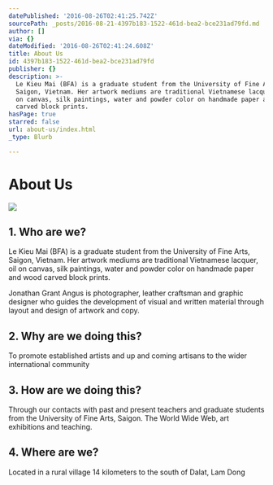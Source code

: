 ```yaml
---
datePublished: '2016-08-26T02:41:25.742Z'
sourcePath: _posts/2016-08-21-4397b183-1522-461d-bea2-bce231ad79fd.md
author: []
via: {}
dateModified: '2016-08-26T02:41:24.608Z'
title: About Us
id: 4397b183-1522-461d-bea2-bce231ad79fd
publisher: {}
description: >-
  Le Kieu Mai (BFA) is a graduate student from the University of Fine Arts,
  Saigon, Vietnam. Her artwork mediums are traditional Vietnamese lacquer, oil
  on canvas, silk paintings, water and powder color on handmade paper and wood
  carved block prints.
hasPage: true
starred: false
url: about-us/index.html
_type: Blurb

---
```

# About Us
![](https://imgflo.herokuapp.com/graph/vahj1ThiexotieMo/298b88e310468482ffc5ce9eb533b90e/croprotate.jpg?cropheight=2633&cropwidth=3648&degrees=0&input=https%3A%2F%2Fthe-grid-user-content.s3-us-west-2.amazonaws.com%2Ff54cf195-89e6-481c-8fec-e7b2484b4c76.jpg&x=0&y=0)

## 1\. Who are we?

Le Kieu Mai (BFA) is a graduate student from the University of Fine Arts, Saigon, Vietnam. Her artwork mediums are traditional Vietnamese lacquer, oil on canvas, silk paintings, water and powder color on handmade paper and wood carved block prints.

Jonathan Grant Angus is photographer, leather craftsman and graphic designer who guides the development of visual and written material through layout and design of artwork and copy.

## 2\. Why are we doing this?

To promote established artists and up and coming artisans to the wider international community

## 3\. How are we doing this?

Through our contacts with past and present teachers and graduate students from the University of Fine Arts, Saigon. The World Wide Web, art exhibitions and teaching.

## 4\. Where are we?

Located in a rural village 14 kilometers to the south of Dalat, Lam Dong